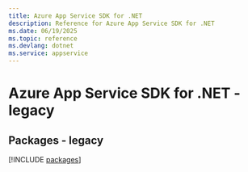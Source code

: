 ```yaml
---
title: Azure App Service SDK for .NET
description: Reference for Azure App Service SDK for .NET
ms.date: 06/19/2025
ms.topic: reference
ms.devlang: dotnet
ms.service: appservice
---
```

# Azure App Service SDK for .NET - legacy
## Packages - legacy
[!INCLUDE [packages](app-service-index.md)]